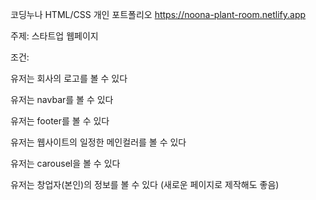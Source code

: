 코딩누나 HTML/CSS 개인 포트폴리오
https://noona-plant-room.netlify.app

주제: 스타트업 웹페이지

조건: 

유저는 회사의 로고를 볼 수 있다

유저는 navbar를 볼 수 있다

유저는 footer를 볼 수 있다

유저는 웹사이트의 일정한 메인컬러를 볼 수 있다

유저는 carousel을 볼 수 있다

유저는 창업자(본인)의 정보를 볼 수 있다 (새로운 페이지로 제작해도 좋음)
